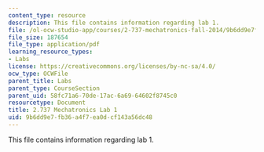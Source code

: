```yaml
---
content_type: resource
description: This file contains information regarding lab 1.
file: /ol-ocw-studio-app/courses/2-737-mechatronics-fall-2014/9b6dd9e7fb36a4f7ea0dcf143a56dc48_MIT2_737F14_Lab1.pdf
file_size: 187654
file_type: application/pdf
learning_resource_types:
- Labs
license: https://creativecommons.org/licenses/by-nc-sa/4.0/
ocw_type: OCWFile
parent_title: Labs
parent_type: CourseSection
parent_uid: 58fc71a6-70de-17ac-6a69-64602f8745c0
resourcetype: Document
title: 2.737 Mechatronics Lab 1
uid: 9b6dd9e7-fb36-a4f7-ea0d-cf143a56dc48
---
```

This file contains information regarding lab 1.